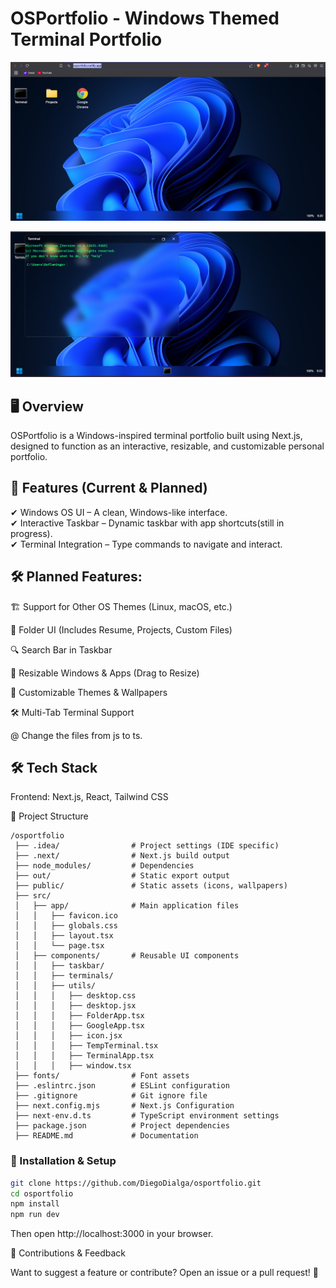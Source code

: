 <h1>OSPortfolio - Windows Themed Terminal Portfolio</h1>

![OSPortfolio Preview](public/images/desktop-ss.png)

![OSPortfolio Preview](public/images/terminal-ss.png)


<h2>🖥️ Overview</h2>

OSPortfolio is a Windows-inspired terminal portfolio built using Next.js, designed to function as an interactive, resizable, and customizable personal portfolio.

<h2>🚀 Features (Current & Planned)</h2>

✔ Windows OS UI – A clean, Windows-like interface.<br/>
✔ Interactive Taskbar – Dynamic taskbar with app shortcuts(still in progress).<br/>
✔ Terminal Integration – Type commands to navigate and interact.

<h2>🛠 Planned Features:</h2>

🏗 Support for Other OS Themes (Linux, macOS, etc.)

📂 Folder UI (Includes Resume, Projects, Custom Files)

🔍 Search Bar in Taskbar

📏 Resizable Windows & Apps (Drag to Resize)

🎨 Customizable Themes & Wallpapers

🛠 Multi-Tab Terminal Support

@ Change the files from js to ts.

<h2>🛠 Tech Stack</h2>

Frontend: Next.js, React, Tailwind CSS

📂 Project Structure
```plaintext
/osportfolio
 ├── .idea/                # Project settings (IDE specific)
 ├── .next/                # Next.js build output
 ├── node_modules/         # Dependencies
 ├── out/                  # Static export output
 ├── public/               # Static assets (icons, wallpapers)
 ├── src/
 │   ├── app/              # Main application files
 │   │   ├── favicon.ico
 │   │   ├── globals.css
 │   │   ├── layout.tsx
 │   │   └── page.tsx
 │   ├── components/       # Reusable UI components
 │   │   ├── taskbar/
 │   │   ├── terminals/
 │   │   ├── utils/
 │   │   │   ├── desktop.css
 │   │   │   ├── desktop.jsx
 │   │   │   ├── FolderApp.tsx
 │   │   │   ├── GoogleApp.tsx
 │   │   │   ├── icon.jsx
 │   │   │   ├── TempTerminal.tsx
 │   │   │   ├── TerminalApp.tsx
 │   │   │   ├── window.tsx
 ├── fonts/                # Font assets
 ├── .eslintrc.json        # ESLint configuration
 ├── .gitignore            # Git ignore file
 ├── next.config.mjs       # Next.js Configuration
 ├── next-env.d.ts         # TypeScript environment settings
 ├── package.json          # Project dependencies
 ├── README.md             # Documentation
```


### 🚀 Installation & Setup
```sh
git clone https://github.com/DiegoDialga/osportfolio.git
cd osportfolio
npm install
npm run dev
```

Then open http://localhost:3000 in your browser.

🤝 Contributions & Feedback

Want to suggest a feature or contribute? Open an issue or a pull request! 🚀

